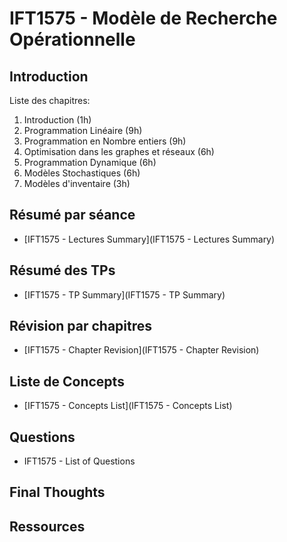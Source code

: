 # IFT1575 - Modèle de Recherche Opérationnelle

## Introduction

Liste des chapitres:  
1. Introduction (1h)  
2. Programmation Linéaire (9h)  
3. Programmation en Nombre entiers (9h)  
4. Optimisation dans les graphes et réseaux (6h)  
5. Programmation Dynamique (6h)  
6. Modèles Stochastiques (6h)  
7. Modèles d'inventaire (3h)  

## Résumé par séance

- [IFT1575 - Lectures Summary](IFT1575 - Lectures Summary)

## Résumé des TPs

- [IFT1575 - TP Summary](IFT1575 - TP Summary)

## Révision par chapitres

- [IFT1575 - Chapter Revision](IFT1575 - Chapter Revision)

## Liste de Concepts

- [IFT1575 - Concepts List](IFT1575 - Concepts List)

## Questions

- IFT1575 - List of Questions

## Final Thoughts

## Ressources
